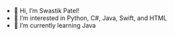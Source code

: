 - 👋 Hi, I’m Swastik Patel! 
- 👀 I’m interested in Python, C#, Java, Swift, and HTML
- 🌱 I’m currently learning Java

<!---
Swastik-Patel1/Swastik-Patel1 is a ✨ special ✨ repository because its `README.md` (this file) appears on your GitHub profile.
You can click the Preview link to take a look at your changes.
💞️ I’m looking to collaborate on ...
- 📫 How to reach me ...
--->
